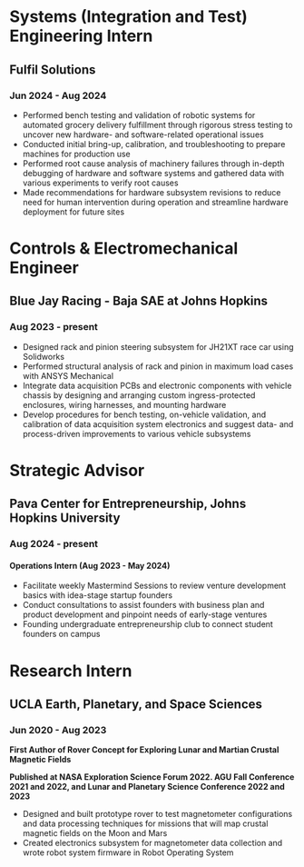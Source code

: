 # Systems (Integration and Test) Engineering Intern 
## Fulfil Solutions
### Jun 2024 - Aug 2024

- Performed bench testing and validation of robotic systems for automated grocery delivery fulfillment through rigorous stress testing to uncover new hardware- and software-related operational issues
- Conducted initial bring-up, calibration, and troubleshooting to prepare machines for production use
- Performed root cause analysis of machinery failures through in-depth debugging of hardware and software systems and gathered data with various experiments to verify root causes
- Made recommendations for hardware subsystem revisions to reduce need for human intervention during operation and streamline hardware deployment for future sites
# Controls & Electromechanical Engineer
## Blue Jay Racing - Baja SAE at Johns Hopkins
### Aug 2023 - present

- Designed rack and pinion steering subsystem for JH21XT race car using Solidworks
- Performed structural analysis of rack and pinion in maximum load cases with ANSYS Mechanical
- Integrate data acquisition PCBs and electronic components with vehicle chassis by designing and arranging custom ingress-protected enclosures, wiring harnesses, and mounting hardware
- Develop procedures for bench testing, on-vehicle validation, and calibration of data acquisition system electronics and suggest data- and process-driven improvements to various vehicle subsystems
    

# Strategic Advisor
## Pava Center for Entrepreneurship, Johns Hopkins University
### Aug 2024 - present
#### Operations Intern (Aug 2023 - May 2024)

- Facilitate weekly Mastermind Sessions to review venture development basics with idea-stage startup founders
- Conduct consultations to assist founders with business plan and product development and pinpoint needs of early-stage ventures
- Founding undergraduate entrepreneurship club to connect student founders on campus
# Research Intern
## UCLA Earth, Planetary, and Space Sciences
### Jun 2020 - Aug 2023

**First Author of Rover Concept for Exploring Lunar and Martian Crustal Magnetic Fields**

**Published at NASA Exploration Science Forum 2022. AGU Fall Conference 2021 and 2022, and Lunar and Planetary Science Conference 2022 and 2023**

- Designed and built prototype rover to test magnetometer configurations and data processing techniques for missions that will map crustal magnetic fields on the Moon and Mars
- Created electronics subsystem for magnetometer data collection and wrote robot system firmware in Robot Operating System